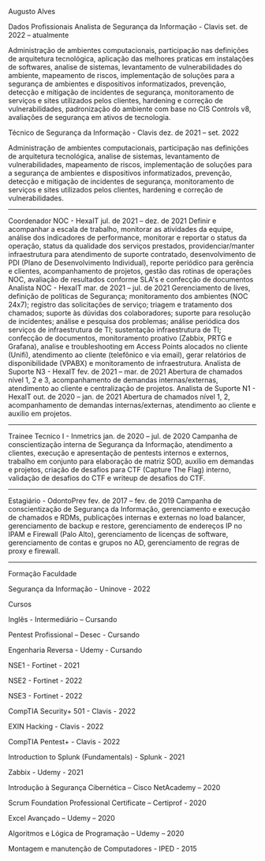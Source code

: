 Augusto Alves

Dados Profissionais
Analista de Segurança da Informação - Clavis
set. de 2022 – atualmente

Administração de ambientes computacionais, participação nas definições de arquitetura tecnológica, aplicação das melhores praticas em instalações de softwares, analise de sistemas, levantamento de vulnerabilidades do ambiente, mapeamento de riscos, implementação de soluções para a segurança de ambientes e dispositivos informatizados, prevenção, detecção e mitigação de incidentes de segurança, monitoramento de serviços e sites utilizados pelos clientes, hardening e correção de vulnerabilidades, padronização do ambiente com base no CIS Controls v8, avaliações de segurança em ativos de tecnologia.

Técnico de Segurança da Informação - Clavis
dez. de 2021 – set. 2022

Administração de ambientes computacionais, participação nas definições de arquitetura tecnológica, analise de sistemas, levantamento de vulnerabilidades, mapeamento de riscos, implementação de soluções para a segurança de ambientes e dispositivos informatizados, prevenção, detecção e mitigação de incidentes de segurança, monitoramento de serviços e sites utilizados pelos clientes, hardening e correção de vulnerabilidades.

----------------------------------------------------------------------------------------
Coordenador NOC - HexaIT
jul. de 2021 – dez. de 2021
Definir e acompanhar a escala de trabalho, monitorar as atividades da equipe, análise dos indicadores de performance, monitorar e reportar o status da operação, status da qualidade dos serviços prestados, providenciar/manter infraestrutura para
atendimento de suporte contratado, desenvolvimento de PDI (Plano de Desenvolvimento Individual), reporte periódico para gerência e clientes, acompanhamento de projetos, gestão das rotinas de operações NOC, avaliação de resultados conforme SLA's e confecção de documentos
Analista NOC - HexaIT
mar. de 2021 – jul. de 2021
Gerenciamento de lives, definição de políticas de Segurança; monitoramento dos ambientes (NOC 24x7); registro das solicitações de serviço; triagem e tratamento dos chamados; suporte às dúvidas dos colaboradores; suporte para resolução de incidentes; análise e pesquisa dos problemas; análise periódica dos serviços de infraestrutura de TI; sustentação infraestrutura de TI; confecção de documentos, monitoramento proativo (Zabbix, PRTG e Grafana), analise e troubleshooting em Access Points alocados no cliente (Unifi), atendimento ao cliente (telefônico e via email), gerar relatórios de disponibilidade (VPABX) e monitoramento de infraestrutura.
Analista de Suporte N3 - HexaIT
fev. de 2021 – mar. de 2021
Abertura de chamados nível 1, 2 e 3, acompanhamento de demandas internas/externas, atendimento ao cliente e centralização de projetos.
Analista de Suporte N1 - HexaIT
out. de 2020 – jan. de 2021
Abertura de chamados nível 1, 2, acompanhamento de demandas internas/externas, atendimento ao cliente e auxilio em projetos.


----------------------------------------------------------------------------------------
Trainee Tecnico I - Inmetrics
jan. de 2020 – jul. de 2020
Campanha de conscientização interna de Segurança da Informação, atendimento a clientes, execução e apresentação de pentests internos e externos, trabalho em conjunto para elaboração de matriz SOD, auxilio em demandas e projetos, criação de desafios para CTF (Capture The Flag) interno, validação de desafios do CTF e writeup de desafios do CTF.


----------------------------------------------------------------------------------------
Estagiário - OdontoPrev
fev. de 2017 – fev. de 2019
Campanha de conscientização de Segurança da Informação, gerenciamento e execução de chamados e RDMs, publicações internas e externas no load balancer, gerenciamento de backup e restore, gerenciamento de endereços IP no IPAM e Firewall (Palo Alto), gerenciamento de licenças de software, gerenciamento de contas e grupos no AD, gerenciamento de regras de proxy e firewall.


----------------------------------------------------------------------------------------
Formação
Faculdade

Segurança da Informação - Uninove - 2022

Cursos

Inglês - Intermediário – Cursando

Pentest Profissional – Desec - Cursando

Engenharia Reversa - Udemy - Cursando

NSE1 - Fortinet - 2021

NSE2 - Fortinet - 2022

NSE3 - Fortinet - 2022

CompTIA Security+ 501 - Clavis - 2022 

EXIN Hacking - Clavis - 2022

CompTIA Pentest+ - Clavis - 2022

Introduction to Splunk (Fundamentals) - Splunk - 2021

Zabbix - Udemy - 2021

Introdução à Segurança Cibernética – Cisco NetAcademy – 2020

Scrum Foundation Professional Certificate – Certiprof - 2020

Excel Avançado – Udemy – 2020

Algoritmos e Lógica de Programação – Udemy – 2020

Montagem e manutenção de Computadores - IPED - 2015

